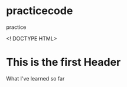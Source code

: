 # practicecode
practice 

<! DOCTYPE HTML>
<html
<body>

<title>Practice HTML</title>

<h1 style="font size:20">This is the first Header</h1>

<p style="font family: Helvetica">What I've learned so far</p>

</body>

</html>

